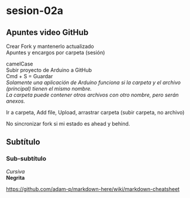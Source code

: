 # sesion-02a

## Apuntes video GitHub

Crear Fork y mantenerlo actualizado  
Apuntes y encargos por carpeta (sesión)  

camelCase  
Subir proyecto de Arduino a GitHub  
Cmd + S = Guardar  
*Solamente una aplicación de Arduino funciona si la carpeta y el archivo (principal) tienen el mismo nombre.*  
*La carpeta puede contener otros archivos con otro nombre, pero serán anexos.*  

Ir a carpeta, Add file, Upload, arrastrar carpeta (subir carpeta, no archivo)  

No sincronizar fork si mi estado es ahead y behind.  

## Subtítulo

### Sub-subtítulo

*Cursiva*  
**Negrita**

<https://github.com/adam-p/markdown-here/wiki/markdown-cheatsheet>
